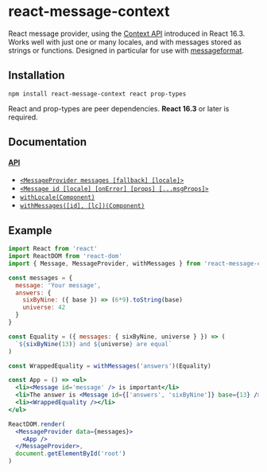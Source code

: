 # react-message-context

React message provider, using the [Context API] introduced in React 16.3. Works
well with just one or many locales, and with messages stored as strings or
functions. Designed in particular for use with [messageformat].

[Context API]: https://reactjs.org/docs/context.html
[messageformat]: https://messageformat.github.io


## Installation

```
npm install react-message-context react prop-types
```

React and prop-types are peer dependencies. **React 16.3** or later is required.


## Documentation

#### [API](API.md)
- [`<MessageProvider messages [fallback] [locale]>`](API.md#message-provider)
- [`<Message id [locale] [onError] [props] [...msgProps]>`](API.md#message)
- [`withLocale(Component)`](API.md#with-locale)
- [`withMessages([id], [lc])(Component)`](API.md#with-messages)


## Example

```jsx
import React from 'react'
import ReactDOM from 'react-dom'
import { Message, MessageProvider, withMessages } from 'react-message-context'

const messages = {
  message: 'Your message',
  answers: {
    sixByNine: ({ base }) => (6*9).toString(base)
    universe: 42
  }
}

const Equality = ({ messages: { sixByNine, universe } }) => (
  `${sixByNine(13)} and ${universe} are equal`
)

const WrappedEquality = withMessages('answers')(Equality)

const App = () => <ul>
  <li><Message id='message' /> is important</li>
  <li>The answer is <Message id={['answers', 'sixByNine']} base={13} /></li>
  <li><WrappedEquality /></li>
</ul>

ReactDOM.render(
  <MessageProvider data={messages}>
    <App />
  </MessageProvider>,
  document.getElementById('root')
)
```
